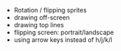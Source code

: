 - Rotation / flipping sprites
- drawing off-screen
- drawing top lines
- flipping screen: portrait/landscape
- using arrow keys instead of h/j/k/l
